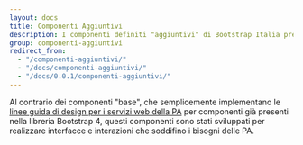 ```yaml
---
layout: docs
title: Componenti Aggiuntivi
description: I componenti definiti "aggiuntivi" di Bootstrap Italia presenti in questa sezione non sono presenti nativamente nella libreria Bootstrap 4.
group: componenti-aggiuntivi
redirect_from:
  - "/componenti-aggiuntivi/"
  - "/docs/componenti-aggiuntivi/"
  - "/docs/0.0.1/componenti-aggiuntivi/"
---
```


Al contrario dei componenti "base", che semplicemente implementano le [linee guida di design per i servizi web della PA](https://design-italia.readthedocs.io/it/stable/index.html) per componenti già presenti nella libreria Bootstrap 4, questi componenti sono stati sviluppati per realizzare interfacce e interazioni che soddifino i bisogni delle PA.
